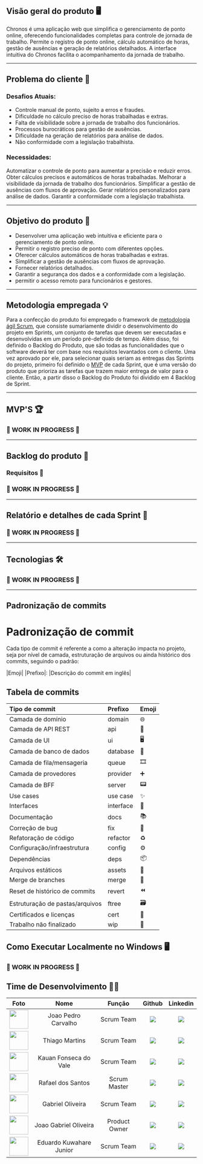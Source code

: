 ## Visão geral do produto 🖥️

Chronos é uma aplicação web que simplifica o gerenciamento de ponto online, oferecendo funcionalidades completas para controle de jornada de trabalho.
Permite o registro de ponto online, cálculo automático de horas, gestão de ausências e geração de relatórios detalhados.
A interface intuitiva do Chronos facilita o acompanhamento da jornada de trabalho.

---

## Problema do cliente 👔

### Desafios Atuais:

* Controle manual de ponto, sujeito a erros e fraudes.
* Dificuldade no cálculo preciso de horas trabalhadas e extras.
* Falta de visibilidade sobre a jornada de trabalho dos funcionários.
* Processos burocráticos para gestão de ausências.
* Dificuldade na geração de relatórios para análise de dados.
* Não conformidade com a legislação trabalhista.

### Necessidades:

Automatizar o controle de ponto para aumentar a precisão e reduzir erros.
Obter cálculos precisos e automáticos de horas trabalhadas.
Melhorar a visibilidade da jornada de trabalho dos funcionários.
Simplificar a gestão de ausências com fluxos de aprovação.
Gerar relatórios personalizados para análise de dados.
Garantir a conformidade com a legislação trabalhista.

---

## Objetivo do produto 🎯

* Desenvolver uma aplicação web intuitiva e eficiente para o gerenciamento de ponto online.
* Permitir o registro preciso de ponto com diferentes opções.
* Oferecer cálculos automáticos de horas trabalhadas e extras.
* Simplificar a gestão de ausências com fluxos de aprovação.
* Fornecer relatórios detalhados.
* Garantir a segurança dos dados e a conformidade com a legislação.
* permitir o acesso remoto para funcionários e gestores.

---

## Metodologia empregada 💡

Para a confecção do produto foi empregado o framework de [metodologia ágil Scrum](https://aws.amazon.com/pt/what-is/scrum/#:~:text=O%20Scrum%20%C3%A9%20um%20framework,uma%20entrega%20eficiente%20de%20projetos.), que consiste sumariamente dividir o desenvolvimento do projeto em Sprints, um conjunto de tarefas que devem ser executadas e desenvolvidas em um período pré-definido de tempo. Além disso, foi definido o Backlog do Produto, que são todas as funcionalidades que o software deverá ter com base nos requisitos levantados com o cliente. Uma vez aprovado por ele, para selecionar quais seriam as entregas das Sprints do projeto, primeiro foi definido o [MVP](https://rockcontent.com/br/blog/o-que-e-mvp/) de cada Sprint, que é uma versão do produto que prioriza as tarefas que trazem maior entrega de valor para o cliente. Então, a partir disso o Backlog do Produto foi dividido em 4 Backlog de Sprint.

---

## MVP'S 🏆

### 🚧 WORK IN PROGRESS 🚧


---

## Backlog do produto 📖

### Requisitos 📒

### 🚧 WORK IN PROGRESS 🚧

---

## Relatório e detalhes de cada Sprint 📅

### 🚧 WORK IN PROGRESS 🚧


---

## Tecnologias 🛠️

### 🚧 WORK IN PROGRESS 🚧


---

## Padronização de commits

# Padronização de commit

Cada tipo de commit é referente a como a alteração impacta no projeto, seja por nível de camada, estruturação de arquivos ou ainda histórico dos commits, seguindo o padrão:

|Emoji| |Prefixo|: |Descrição do commit em inglês|

## Tabela de commits

| Tipo de commit                 | Prefixo      | Emoji |
|:-------------------------------|:-------------|:------|
| Camada de domínio              | domain       |  🌐  |
| Camada de API REST             | api          |  🛜  |
| Camada de UI                   | ui           |  🖥️  |
| Camada de banco de dados       | database     |  💾  |
| Camada de fila/mensageria      | queue        |  🎞️  |
| Camada de provedores           | provider     |  ➕  |
| Camada de BFF                  | server       |  📟  |
| Use cases                      | use case     |  ✨  |
| Interfaces                     | interface    |  📑  |
| Documentação                   | docs         |  📚  |
| Correção de bug                | fix          |  🐛  |
| Refatoração de código          | refactor     |  ♻️  |
| Configuração/infraestrutura    | config       |  ⚙️  |
| Dependências                   | deps         |  📦  |
| Arquivos estáticos             | assets       |  🎴  |
| Merge de branches              | merge        |  🔀  |
| Reset de histórico de commits  | revert       |  ⏪  |
| Estruturação de pastas/arquivos| ftree        |  🗃️  |
| Certificados e licenças        | cert         |  📜  |
| Trabalho não finalizado        | wip          |  🚧  |

## Como Executar Localmente no Windows 🖥️

### 🚧 WORK IN PROGRESS 🚧


## Time de Desenvolvimento 👷🏻

| Foto | Nome | Função | Github | Linkedin |
| :--: | :--: | :--: | :--: | :--: |
| <img src="https://github.com/JohnPetros.png?size=50" width=50px> | Joao Pedro Carvalho | Scrum Team | <a href="https://github.com/JohnPetros"><img src="https://img.shields.io/badge/GitHub-100000?style=for-the-badge&logo=github&logoColor=white"></a> | <a href="https://www.linkedin.com/in/jo%C3%A3o-pedro-carvalho-dos-santos-42a0ab222/"><img src="https://img.shields.io/badge/LinkedIn-0077B5?style=for-the-badge&logo=linkedin&logoColor=white"></a> |
| <img src="https://github.com/0thigs.png?size=50" width=50px> | Thiago Martins | Scrum Team | <a href="https://github.com/0thigs"><img src="https://img.shields.io/badge/GitHub-100000?style=for-the-badge&logo=github&logoColor=white"></a> | <a href="https://www.linkedin.com/in/desenvolvedor-frontend/"><img src="https://img.shields.io/badge/LinkedIn-0077B5?style=for-the-badge&logo=linkedin&logoColor=white"></a> |
| <img src="https://github.com/kaufon.png?size=50" width=50px> | Kauan Fonseca do Vale | Scrum Team | <a href="https://github.com/kaufon"><img src="https://img.shields.io/badge/GitHub-100000?style=for-the-badge&logo=github&logoColor=white"></a> | <a href="https://www.linkedin.com/in/kauan-fonseca-b62188300/"><img src="https://img.shields.io/badge/LinkedIn-0077B5?style=for-the-badge&logo=linkedin&logoColor=white"></a> |
| <img src="https://github.com/FaelSantoss.png?size=50" width=50px> | Rafael dos Santos | Scrum Master | <a href="https://github.com/FaelSantoss"><img src="https://img.shields.io/badge/GitHub-100000?style=for-the-badge&logo=github&logoColor=white"></a> | <a href="https://www.linkedin.com/in/rafael-santos-6243b1255/"><img src="https://img.shields.io/badge/LinkedIn-0077B5?style=for-the-badge&logo=linkedin&logoColor=white"></a> |
| <img src="https://github.com/Tico1606.png?size=50" width=50px> | Gabriel Oliveira | Scrum Team | <a href="https://github.com/Tico1606"><img src="https://img.shields.io/badge/GitHub-100000?style=for-the-badge&logo=github&logoColor=white"></a> | <a href="https://www.linkedin.com/in/gabriel-oliveira-884ba5282/"><img src="https://img.shields.io/badge/LinkedIn-0077B5?style=for-the-badge&logo=linkedin&logoColor=white"></a> |
| <img src="https://github.com/JoaoGabrielGarcia.png?size=50" width=50px> | Joao Gabriel Oliveira | Product Owner | <a href="https://github.com/JoaoGabrielGarcia"><img src="https://img.shields.io/badge/GitHub-100000?style=for-the-badge&logo=github&logoColor=white"></a> | <a href="https://www.linkedin.com/in/jo%C3%A3o-gabriel-oliveira-garcia-b2563a22a/"><img src="https://img.shields.io/badge/LinkedIn-0077B5?style=for-the-badge&logo=linkedin&logoColor=white"></a> |
| <img src="https://github.com/EduardoKuwahara.png?size=50" width=50px> | Eduardo Kuwahare Junior | Scrum Team | <a href="https://github.com/EduardoKuwahara"><img src="https://img.shields.io/badge/GitHub-100000?style=for-the-badge&logo=github&logoColor=white"></a> |  <a href="https://www.linkedin.com/in/eduardo-kuwahara-junior-3b2267303/"><img src="https://img.shields.io/badge/LinkedIn-0077B5?style=for-the-badge&logo=linkedin&logoColor=white"></a> 
